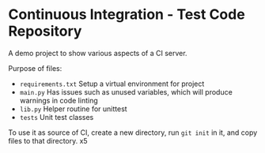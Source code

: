 # Continuous Integration - Test Code Repository

A demo project to show various aspects of a CI server.

Purpose of files:

- `requirements.txt` Setup a virtual environment for project
- `main.py` Has issues such as unused variables, which will produce warnings in code linting  
- `lib.py` Helper routine for unittest
- `tests` Unit test classes

To use it as source of CI, create a new directory, run `git init` in it, and copy files to that directory. x5
